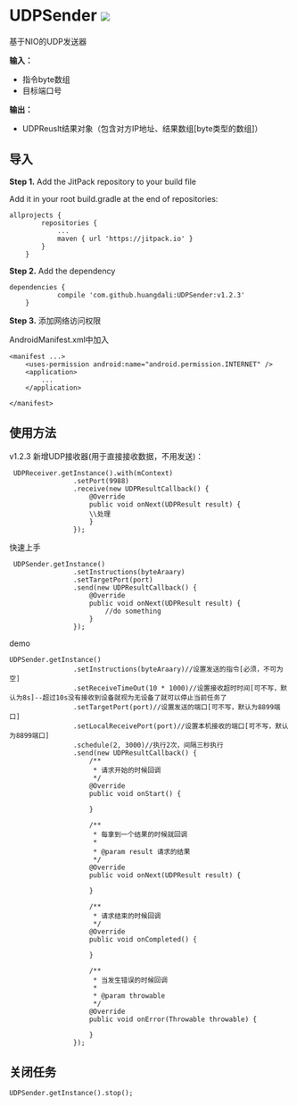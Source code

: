 # UDPSender  [![](https://jitpack.io/v/huangdali/UDPSender.svg)](https://jitpack.io/#huangdali/UDPSender)

基于NIO的UDP发送器

**输入：**

- 指令byte数组
- 目标端口号

**输出：**

- UDPReuslt结果对象（包含对方IP地址、结果数组[byte类型的数组]）


## 导入

**Step 1.** Add the JitPack repository to your build file

Add it in your root build.gradle at the end of repositories:

```
allprojects {
		repositories {
			...
			maven { url 'https://jitpack.io' }
		}
	}
```

**Step 2.** Add the dependency

```
dependencies {
	        compile 'com.github.huangdali:UDPSender:v1.2.3'
	}
```


**Step 3.** 添加网络访问权限

AndroidManifest.xml中加入

```
<manifest ...>
    <uses-permission android:name="android.permission.INTERNET" />
    <application>
        ...
    </application>

</manifest>
```




## 使用方法

v1.2.3 新增UDP接收器(用于直接接收数据，不用发送)：
```
 UDPReceiver.getInstance().with(mContext)
                .setPort(9988)
                .receive(new UDPResultCallback() {
                    @Override
                    public void onNext(UDPResult result) {
                    \\处理
                    }
                });
```


快速上手

```
 UDPSender.getInstance()
                .setInstructions(byteAraary)
                .setTargetPort(port)
                .send(new UDPResultCallback() {
                    @Override
                    public void onNext(UDPResult result) {
                        //do something
                    }
                });
```

demo

```
UDPSender.getInstance()
                .setInstructions(byteAraary)//设置发送的指令[必须，不可为空]
                .setReceiveTimeOut(10 * 1000)//设置接收超时时间[可不写，默认为8s]--超过10s没有接收到设备就视为无设备了就可以停止当前任务了
                .setTargetPort(port)//设置发送的端口[可不写，默认为8899端口]
                .setLocalReceivePort(port)//设置本机接收的端口[可不写，默认为8899端口]
                .schedule(2, 3000)//执行2次，间隔三秒执行
                .send(new UDPResultCallback() {
                    /**
                     * 请求开始的时候回调
                     */
                    @Override
                    public void onStart() {

                    }

                    /**
                     * 每拿到一个结果的时候就回调
                     *
                     * @param result 请求的结果
                     */
                    @Override
                    public void onNext(UDPResult result) {

                    }

                    /**
                     * 请求结束的时候回调
                     */
                    @Override
                    public void onCompleted() {

                    }

                    /**
                     * 当发生错误的时候回调
                     *
                     * @param throwable
                     */
                    @Override
                    public void onError(Throwable throwable) {

                    }
                });
```


## 关闭任务

```
UDPSender.getInstance().stop();
```